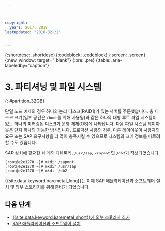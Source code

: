 ```yaml
---



copyright:
  years: 2017, 2018
lastupdated: "2018-02-21"


---
```


{:shortdesc: .shortdesc}
{:codeblock: .codeblock}
{:screen: .screen}
{:new_window: target="_blank"}
{:pre: .pre}
{:table: .aria-labeledby="caption"}

# 3. 파티셔닝 및 파일 시스템
{: #partition_32GB}

단일 노드 예제의 경우 하나의 논리 디스크(RAID1)가 있는 서버를 주문했습니다. 총 디스크 크기(일부 공간은 `/boot`를 위해 사용됨)와 같은 하나의 대형 루트 파일 시스템이 있는 하나의 미러링된 디스크가 운영 체제(OS)에 나타납니다. 다음 파일 시스템 레이아웃은 단지 하나의 가능한 방식입니다. 프로덕션 사용의 경우, 다른 레이아웃이 사용자의 요구 또는 SAP 요구사항을 더 많이 충족시킬 수 있으므로 시스템의 크기 정보를 따르려 할 수도 있습니다. 

SAP 설치에 필요한 세 개의 디렉토리, `/usr/sap`, `/sapmnt` 및 `/db2`가 작성되었습니다.
```
[root@e2e1270 ~]# mkdir /sapmnt
[root@e2e1270 ~]# mkdir /usr/sap
[root@e2e1270 ~]# mkdir /db2
```
{{site.data.keyword.baremetal_long}}는 이제 SAP 애플리케이션과 소프트웨어 설치 및 외부 스토리지를 위해 준비가 되었습니다.

## 다음 단계

  * [{{site.data.keyword.baremetal_short}}에 외부 스토리지 추가](/docs/infrastructure/sap-netweaver-rhel-qrg/rhel-provisioning-external-storage-to-server.html)
  * [SAP 애플리케이션과 소프트웨어 설치](/docs/infrastructure/sap-netweaver-rhel-qrg/rhel-installing-your-SAP-landscape.html)
